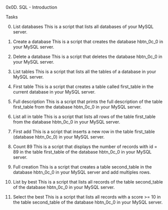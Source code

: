 0x0D. SQL - Introduction

Tasks

0. List databases
This is a script that lists all databases of your MySQL server.

1. Create a database
This is a script that creates the database hbtn_0c_0 in your MySQL server.

2. Delete a database
This is a script that deletes the database hbtn_0c_0 in your MySQL server.

3. List tables
This is a script that lists all the tables of a database in your MySQL server.

4. First table
This is a script that creates a table called first_table in the current database in your MySQL server.

5. Full description
This is a script that prints the full description of the table first_table from the database hbtn_0c_0 in your MySQL server.

6. List all in table
This is a script that lists all rows of the table first_table from the database hbtn_0c_0 in your MySQL server.

7. First add
This is a script that inserts a new row in the table first_table (database hbtn_0c_0) in your MySQL server.

8. Count 89
This is a script that displays the number of records with id = 89 in the table first_table of the database hbtn_0c_0 in your MySQL server.

9. Full creation
This is a script that creates a table second_table in the database hbtn_0c_0 in your MySQL server and add multiples rows.

10. List by best
This is a script that lists all records of the table second_table of the database hbtn_0c_0 in your MySQL server.

11. Select the best
This is a script that lists all records with a score >= 10 in the table second_table of the database hbtn_0c_0 in your MySQL server.
